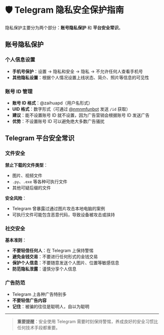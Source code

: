 # 🛡️ Telegram 隐私安全保护指南

隐私保护主要分为两个部分：**账号隐私保护** 和 **平台安全常识**。

## 账号隐私保护

### 个人信息设置
- **手机号保护**：设置 → 隐私和安全 → 隐私 → 不允许任何人查看手机号
- **其他隐私设置**：根据个人情况设置上线状态、简介、照片等信息的可见性

### 账号 ID 管理
- **账号 ID 格式**：@zaihuapd（用户名形式）
- **UID 格式**：数字形式（可通过 [@nmnmfunbot](https://t.me/nmnmfunbot) 发送 `/id` 获取）
- **建议**：能不设置账号 ID 就不设置，因为广告营销会根据账号 ID 发送广告
- **优势**：不设置账号 ID 可以避免绝大多数广告骚扰

## Telegram 平台安全常识

### 文件安全
**禁止下载的文件类型**：
- 图片、视频文件
- `.py`、`.exe` 等各种可执行文件
- 其他可疑后缀的文件

**安全风险**：
- Telegram 曾暴露过通过图片攻击本地电脑的案例
- 可执行文件可能包含恶意代码，导致设备被攻击或挟持

### 社交安全
**基本准则**：
- **不要轻信任何人**：在 Telegram 上保持警惕
- **避免金钱交易**：不要进行任何形式的金钱交易
- **保护个人信息**：不要随意发送个人图片、位置等敏感信息
- **防范隐私泄露**：谨慎分享个人信息

### 广告防范
- Telegram 上各种广告特别多
- **不要轻信广告内容**
- **记住**：被骗的往往是聪明人，自以为聪明

---

> **重要提醒**：安全使用 Telegram 需要时刻保持警惕，养成良好的安全习惯比任何技术手段都重要。
